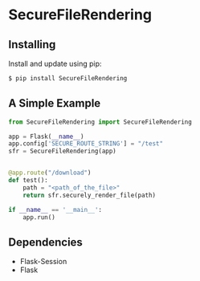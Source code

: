 # SecureFileRendering

## Installing

Install and update using pip:

```py
$ pip install SecureFileRendering
```

## A Simple Example

```py
from SecureFileRendering import SecureFileRendering

app = Flask(__name__)
app.config['SECURE_ROUTE_STRING'] = "/test"
sfr = SecureFileRendering(app)


@app.route("/download")
def test():
	path = "<path_of_the_file>"
	return sfr.securely_render_file(path)

if __name__ == '__main__':
	app.run()
```

## Dependencies

-	Flask-Session
-	Flask

